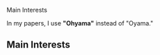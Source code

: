   

<!-- <style>
/* このページ専用のスタイル */
body {
  background-color: #000;   /* 背景を黒に */
  color: #fff;              /* 文字を白にしないと読めなくなるので注意 */
}
</style> -->

<html lang="ja">
<head>
  <meta charset="UTF-8">
  <title>Shuhei Ohyama</title>
</head>
<body>
  <p>Main Interests</p>
  <!-- … -->
</body>
</html>


In my papers, I use **"Ohyama"** instead of "Oyama."

## Main Interests

<!-- A. Families of many-body systems

B. Tensor network representations
B.1. geometric aspects
B.2. higher categorical aspects



## Links

## Papers
[google scholar](https://scholar.google.co.jp/citations?user=Z-Ex2ZMAAAAJ&hl=en)  

[Inspire](https://inspirehep.net/authors/2090932)

## section -->

<!-- <html lang="ja">
  <head>
    <meta charset="UTF-8" />
    <meta name="viewport" content="width=device-width, initial-scale=1.0" />
    <title>My GitHub Page</title>
  </head>
  <body>
    <h1>こんにちは、GitHub Pages!</h1>
    <p>これは VS Code から編集して push したページです。</p>
  </body>
</html> -->